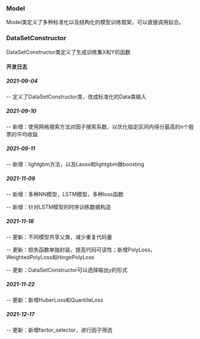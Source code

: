### Model

Model类定义了多种标准化以及结构化的模型训练框架，可以直接调用拟合。



### DataSetConstructor

DataSetConstructor类定义了生成训练集X和Y的函数



#### 开发日志

##### 2021-09-04

-- 定义了DataSetConstructor类，改成标准化的Data类输入

##### 2021-09-10

-- 新增：使用网格搜索方法对因子搜索系数，以优化指定区间内得分最高的n个股票的平均收益

##### 2021-09-11

-- 新增：lightgbm方法，以及Lasso和lightgbm做boosting

##### 2021-11-09

-- 新增：多种NN模型，LSTM模型，多种loss函数

-- 新增：针对LSTM模型的时序训练数据构造

##### 2021-11-18

-- 更新：不同模型共享父类，减少重复代码量

-- 更新：损失函数单独封装，提高代码可读性；新增PolyLoss，WeightedPolyLoss和HingePolyLoss

-- 更新：DataSetConstructor可以选择输出y的形式

##### 2021-11-22

-- 更新：新增HuberLoss和QuantileLoss

##### 2021-12-17

-- 更新：新增factor_selector，进行因子筛选
